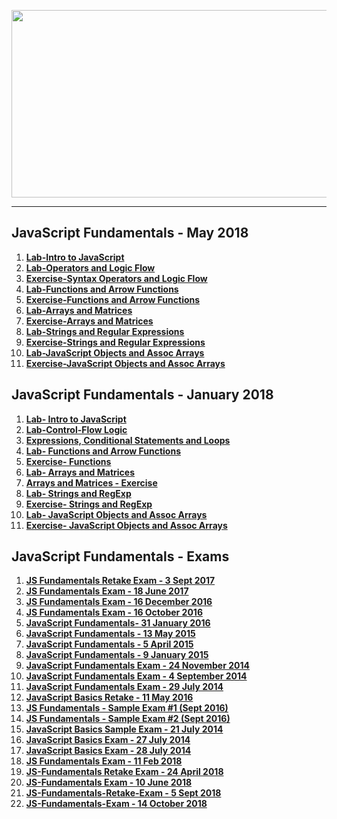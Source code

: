 <a href="#"><img src="https://i.imgur.com/VNEWH5M.png"  width="1000" height="300"></img></a>

---
## <b>JavaScript Fundamentals - May 2018</b>
1.  [**Lab-Intro to JavaScript**](https://github.com/IvayloIV/JS-Core-Fundamentals/tree/master/JavaScript%20Fundamentals-May2018/Lab-Intro_to_JavaScript)
2.  [**Lab-Operators and Logic Flow**](https://github.com/IvayloIV/JS-Core-Fundamentals/tree/master/JavaScript%20Fundamentals-May2018/Lab-Operators_and_Logic_Flow)
3.  [**Exercise-Syntax Operators and Logic Flow**](https://github.com/IvayloIV/JS-Core-Fundamentals/tree/master/JavaScript%20Fundamentals-May2018/Exercise-Syntax_Operators_and_Logic_Flow)
4.  [**Lab-Functions and Arrow Functions**](https://github.com/IvayloIV/JS-Core-Fundamentals/tree/master/JavaScript%20Fundamentals-May2018/Lab-Functions_and_Arrow_Functions)
5.  [**Exercise-Functions and Arrow Functions**](https://github.com/IvayloIV/JS-Core-Fundamentals/tree/master/JavaScript%20Fundamentals-May2018/Exercise-Functions_and_Arrow_Functions)
6.  [**Lab-Arrays and Matrices**](https://github.com/IvayloIV/JS-Core-Fundamentals/tree/master/JavaScript%20Fundamentals-May2018/Lab-Arrays_and_Matrices)
7.  [**Exercise-Arrays and Matrices**](https://github.com/IvayloIV/JS-Core-Fundamentals/tree/master/JavaScript%20Fundamentals-May2018/Exercise-Arrays_and_Matrices)
8.  [**Lab-Strings and Regular Expressions**](https://github.com/IvayloIV/JS-Core-Fundamentals/tree/master/JavaScript%20Fundamentals-May2018/Lab-Strings_and_Regular_Expressions)
9.  [**Exercise-Strings and Regular Expressions**](https://github.com/IvayloIV/JS-Core-Fundamentals/tree/master/JavaScript%20Fundamentals-May2018/Exercise-Strings_and_Regular_Expressions)
10.  [**Lab-JavaScript Objects and Assoc Arrays**](https://github.com/IvayloIV/JS-Core-Fundamentals/tree/master/JavaScript%20Fundamentals-May2018/Lab-JavaScript_Objects_and_Assoc_Arrays)
11.  [**Exercise-JavaScript Objects and Assoc Arrays**](https://github.com/IvayloIV/JS-Core-Fundamentals/tree/master/JavaScript%20Fundamentals-May2018/Exercise-JavaScript_Objects_and_Assoc_Arrays)

## <b>JavaScript Fundamentals - January 2018</b>
1.  <a href="https://github.com/IvayloIV/JS-Core-Fundamentals/tree/master/JavaScript%20Fundamentals-January2018/Lab-%20Intro%20to%20JavaScript" > <b>Lab- Intro to JavaScript</b> </a> 
2.  <a href="https://github.com/IvayloIV/JS-Core-Fundamentals/tree/master/JavaScript%20Fundamentals-January2018/Lab-Control-Flow%20Logic" > <b>Lab-Control-Flow Logic</b> </a> 
3.  <a href="https://github.com/IvayloIV/JS-Core-Fundamentals/tree/master/JavaScript%20Fundamentals-January2018/Expressions%2C%20Conditional%20Statements%20and%20Loops" > <b>Expressions, Conditional Statements and Loops</b> </a> 
4.  <a href="https://github.com/IvayloIV/JS-Core-Fundamentals/tree/master/JavaScript%20Fundamentals-January2018/Lab-%20Functions%20and%20Arrow%20Functions" > <b>Lab- Functions and Arrow Functions</b> </a> 
5.  <a href="https://github.com/IvayloIV/JS-Core-Fundamentals/tree/master/JavaScript%20Fundamentals-January2018/Exercise-%20Functions" > <b>Exercise- Functions</b> </a> 
6.  <a href="https://github.com/IvayloIV/JS-Core-Fundamentals/tree/master/JavaScript%20Fundamentals-January2018/Lab-%20Arrays%20and%20Matrices" > <b>Lab- Arrays and Matrices</b> </a> 
7.  <a href="https://github.com/IvayloIV/JS-Core-Fundamentals/tree/master/JavaScript%20Fundamentals-January2018/Arrays%20and%20Matrices%20-%20Exercise" > <b>Arrays and Matrices - Exercise</b> </a> 
8.  <a href="https://github.com/IvayloIV/JS-Core-Fundamentals/tree/master/JavaScript%20Fundamentals-January2018/Lab-%20Strings%20and%20RegExp" > <b>Lab- Strings and RegExp</b> </a> 
9.  <a href="https://github.com/IvayloIV/JS-Core-Fundamentals/tree/master/JavaScript%20Fundamentals-January2018/Exercise-%20Strings%20and%20RegExp" > <b>Exercise- Strings and RegExp</b> </a> 
10.  <a href="https://github.com/IvayloIV/JS-Core-Fundamentals/tree/master/JavaScript%20Fundamentals-January2018/Lab-%20JavaScript%20Objects%20and%20Assoc%20Arrays" > <b>Lab- JavaScript Objects and Assoc Arrays</b> </a> 
11.  <a href="https://github.com/IvayloIV/JS-Core-Fundamentals/tree/master/JavaScript%20Fundamentals-January2018/Exercise-%20JavaScript%20Objects%20and%20Assoc%20Arrays" > <b>Exercise- JavaScript Objects and Assoc Arrays</b> </a> 

## <b>JavaScript Fundamentals - Exams</b>
1.  <a href="https://github.com/IvayloIV/JS-Core-Fundamentals/tree/master/JavaScript%20-Exams/JS%20Fundamentals%20Retake%20Exam%20-%203%20Sept%202017" > <b>JS Fundamentals Retake Exam - 3 Sept 2017</b> </a>
2.  <a href="https://github.com/IvayloIV/JS-Core-Fundamentals/tree/master/JavaScript%20-Exams/JS%20Fundamentals%20Exam%20-%2018%20June%202017" > <b>JS Fundamentals Exam - 18 June 2017</b> </a>
3.  <a href="https://github.com/IvayloIV/JS-Core-Fundamentals/tree/master/JavaScript%20-Exams/JS%20Fundamentals%20Exam%20-%2016%20December%202016" > <b>JS Fundamentals Exam - 16 December 2016</b> </a>
4.  <a href="https://github.com/IvayloIV/JS-Core-Fundamentals/tree/master/JavaScript%20-Exams/JS%20Fundamentals%20Exam%20-%2016%20October%202016" > <b>JS Fundamentals Exam - 16 October 2016</b> </a>
5.  <a href="https://github.com/IvayloIV/JS-Core-Fundamentals/tree/master/JavaScript%20-Exams/JavaScript%20Fundamentals-%2031%20January%202016" > <b>JavaScript Fundamentals- 31 January 2016</b> </a>
6.  <a href="https://github.com/IvayloIV/JS-Core-Fundamentals/tree/master/JavaScript%20-Exams/JavaScript%20Fundamentals%20-%2013%20May%202015" > <b>JavaScript Fundamentals - 13 May 2015</b> </a>
7.  <a href="https://github.com/IvayloIV/JS-Core-Fundamentals/tree/master/JavaScript%20-Exams/JavaScript%20Basics%20-%205%20April%202015" > <b>JavaScript Fundamentals - 5 April 2015</b> </a>
8.  <a href="https://github.com/IvayloIV/JS-Core-Fundamentals/tree/master/JavaScript%20-Exams/JavaScript%20Fundamentals%20-%209%20January%202015" > <b>JavaScript Fundamentals - 9 January 2015</b> </a>
9.  <a href="https://github.com/IvayloIV/JS-Core-Fundamentals/tree/master/JavaScript%20-Exams/JavaScript%20Fundamentals%20Exam%20-%2024%20November%202014" > <b>JavaScript Fundamentals Exam - 24 November 2014</b> </a>
10.  <a href="https://github.com/IvayloIV/JS-Core-Fundamentals/tree/master/JavaScript%20-Exams/JavaScript%20Fundamentals%20Exam%20-%204%20September%202014" > <b>JavaScript Fundamentals Exam - 4 September 2014</b> </a>
11.  <a href="https://github.com/IvayloIV/JS-Core-Fundamentals/tree/master/JavaScript%20-Exams/JavaScript%20Fundamentals%20Exam%20-%2029%20July%202014" > <b>JavaScript Fundamentals Exam - 29 July 2014</b> </a>
12.  <a href="https://github.com/IvayloIV/JS-Core-Fundamentals/tree/master/JavaScript%20-Exams/JavaScript%20Basics%20Retake%20-%2011%20May%202016" > <b>JavaScript Basics Retake - 11 May 2016</b> </a>
13.  <a href="https://github.com/IvayloIV/JS-Core-Fundamentals/tree/master/JavaScript%20-Exams/JS%20Fundamentals%20-%20Sample%20Exam%20%231%20(Sept%202016)" > <b>JS Fundamentals - Sample Exam #1 (Sept 2016)</b> </a>
14.  <a href="https://github.com/IvayloIV/JS-Core-Fundamentals/tree/master/JavaScript%20-Exams/JS%20Fundamentals%20-%20Sample%20Exam%20%232%20(Sept%202016)" > <b>JS Fundamentals - Sample Exam #2 (Sept 2016)</b> </a>
15.  [**JavaScript Basics Sample Exam - 21 July 2014**](https://github.com/IvayloIV/JS-Core-Fundamentals/tree/master/JavaScript%20-Exams/JavaScript%20Basics%20Sample%20Exam%20-%2021%20July%202014)
16.  [**JavaScript Basics Exam - 27 July 2014**](https://github.com/IvayloIV/JS-Core-Fundamentals/tree/master/JavaScript%20-Exams/JavaScript%20Basics%20Exam%20-%2027%20July%202014)
17.  [**JavaScript Basics Exam - 28 July 2014**](https://github.com/IvayloIV/JS-Core-Fundamentals/tree/master/JavaScript%20-Exams/JavaScript%20Basics%20Exam%20-%2028%20July%202014)
18.  [**JS Fundamentals Exam - 11 Feb 2018**](https://github.com/IvayloIV/JS-Core-Fundamentals/tree/master/JavaScript%20-Exams/JS%20Fundamentals%20Exam%20-%2011%20Feb%202018)
19.  [**JS-Fundamentals Retake Exam - 24 April 2018**](https://github.com/IvayloIV/JS-Core-Fundamentals/tree/master/JavaScript%20-Exams/JS-Fundamentals_Retake_Exam-24_April_2018)
20.  [**JS-Fundamentals Exam - 10 June 2018**](https://github.com/IvayloIV/JS-Core-Fundamentals/tree/master/JavaScript%20-Exams/JS-Fundamentals_Exam-10_June_2018)
21.  [**JS-Fundamentals-Retake-Exam - 5 Sept 2018**](https://github.com/IvayloIV/JS-Core-Fundamentals/tree/master/JavaScript%20-Exams/JS-Fundamentals-Retake-Exam-5_Sept_2018)
22.  [**JS-Fundamentals-Exam - 14 October 2018**](https://github.com/IvayloIV/JS-Core-Fundamentals/tree/master/JavaScript%20-Exams/JS-Fundamentals-Exam-14_October_2018)
